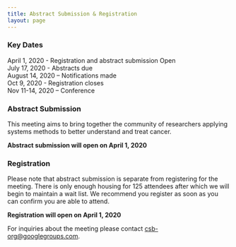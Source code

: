 ```yaml
---
title: Abstract Submission & Registration
layout: page
---
```


### Key Dates

April 1, 2020 - Registration and abstract submission Open  
July 17, 2020 - Abstracts due  
August 14, 2020 – Notifications made  
Oct 9, 2020 - Registration closes  
Nov 11-14, 2020 – Conference

### Abstract Submission

This meeting aims to bring together the community of researchers applying systems methods to better understand and treat cancer. 

**Abstract submission will open on April 1, 2020**

### Registration

Please note that abstract submission is separate from registering for the meeting. There is only enough housing for 125 attendees after which we will begin to maintain a wait list. We recommend you register as soon as you can confirm you are able to attend.

**Registration will open on April 1, 2020**

For inquiries about the meeting please contact <csb-org@googlegroups.com>.
